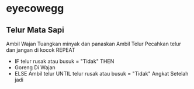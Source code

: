 # eyecowegg

## Telur Mata Sapi

Ambil Wajan
Tuangkan minyak dan panaskan
Ambil Telur
Pecahkan telur dan jangan di kocok
REPEAT
- IF telur rusak atau busuk = "Tidak" THEN
- Goreng Di Wajan
- ELSE Ambil telur
UNTIL telur rusak atau busuk = "Tidak"
Angkat Setelah jadi
